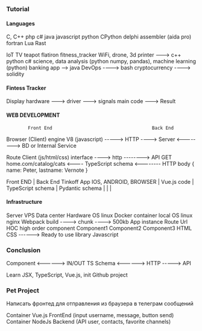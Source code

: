 ### Tutorial

#### Languages
C, C++ php c# java javascript python CPython
delphi assembler (aida pro) fortran Lua Rast

[//]: # (Dynamic compilation and static compilation)
[//]: # (java virtual machine ----> java.j)
[//]: # (c++ ---- compilator ----> .h)

IoT TV teapot flatiron fitness_tracker WiFi, drone, 3d printer ---> c++ python c#
science, data analysis (python numpy, pandas), machine learning (python)
banking app --> java
DevOps ----> bash
cryptocurrency ----> solidity

#### Fintess Tracker
Display hardware ---> driver ---> signals main code ---> Result

#### WEB DEVELOPMENT

            Front End                                     Back End
Browser (Client) engine V8 (javascript) -----> HTTP ----> Server <--------> BD or Internal Service


Route Client (js/html/css) interface ----> http --------> API
    GET home.com/catalog/cats       <---- TypeScript schema  <-------- HTTP body {
                                                                                name: Peter,
                                                                                lastname: Vernote
                                                                             }

Front END               |   Back End Tinkoff App
IOS, ANDROID, BROWSER   |
Vue.js code             |
TypeScript schema       |   Pydantic schema 
                        |
                        |
                        |

#### Infrastructure
Server VPS Data center Hardware
    OS linux
        Docker container
            local OS linux
                nginx
                    Webpack build ----> chunk ----> 500kb
                        App instance
                            Route Url
                            HOC high order component
                                Component1
                                Component2
                                Component3
                                    HTML
                                    CSS       ------> Ready to use library
                                    Javascript


### Conclusion
Component <------> IN/OUT TS Schema <------> HTTP -----> API

Learn JSX, TypeScript, Vue.js, init Github project


### Pet Project
Написать фронтед для отправления из браузера в телеграм сообщений

Container Vue.js FrontEnd (input username, message, button send)
Container NodeJs Backend (API user, contacts, favorite channels)
